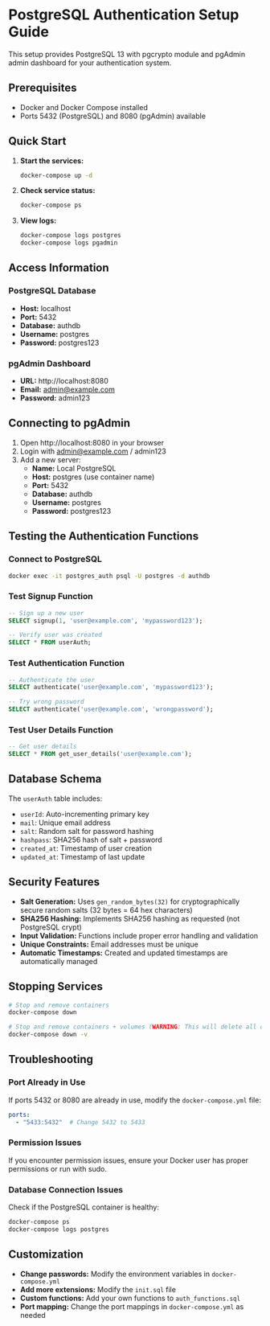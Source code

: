 # PostgreSQL Authentication Setup Guide

This setup provides PostgreSQL 13 with pgcrypto module and pgAdmin admin dashboard for your authentication system.

## Prerequisites

- Docker and Docker Compose installed
- Ports 5432 (PostgreSQL) and 8080 (pgAdmin) available

## Quick Start

1. **Start the services:**
   ```bash
   docker-compose up -d
   ```

2. **Check service status:**
   ```bash
   docker-compose ps
   ```

3. **View logs:**
   ```bash
   docker-compose logs postgres
   docker-compose logs pgadmin
   ```

## Access Information

### PostgreSQL Database
- **Host:** localhost
- **Port:** 5432
- **Database:** authdb
- **Username:** postgres
- **Password:** postgres123

### pgAdmin Dashboard
- **URL:** http://localhost:8080
- **Email:** admin@example.com
- **Password:** admin123

## Connecting to pgAdmin

1. Open http://localhost:8080 in your browser
2. Login with admin@example.com / admin123
3. Add a new server:
   - **Name:** Local PostgreSQL
   - **Host:** postgres (use container name)
   - **Port:** 5432
   - **Database:** authdb
   - **Username:** postgres
   - **Password:** postgres123

## Testing the Authentication Functions

### Connect to PostgreSQL
```bash
docker exec -it postgres_auth psql -U postgres -d authdb
```

### Test Signup Function
```sql
-- Sign up a new user
SELECT signup(1, 'user@example.com', 'mypassword123');

-- Verify user was created
SELECT * FROM userAuth;
```

### Test Authentication Function
```sql
-- Authenticate the user
SELECT authenticate('user@example.com', 'mypassword123');

-- Try wrong password
SELECT authenticate('user@example.com', 'wrongpassword');
```

### Test User Details Function
```sql
-- Get user details
SELECT * FROM get_user_details('user@example.com');
```

## Database Schema

The `userAuth` table includes:
- `userId`: Auto-incrementing primary key
- `mail`: Unique email address
- `salt`: Random salt for password hashing
- `hashpass`: SHA256 hash of salt + password
- `created_at`: Timestamp of user creation
- `updated_at`: Timestamp of last update

## Security Features

- **Salt Generation:** Uses `gen_random_bytes(32)` for cryptographically secure random salts (32 bytes = 64 hex characters)
- **SHA256 Hashing:** Implements SHA256 hashing as requested (not PostgreSQL crypt)
- **Input Validation:** Functions include proper error handling and validation
- **Unique Constraints:** Email addresses must be unique
- **Automatic Timestamps:** Created and updated timestamps are automatically managed

## Stopping Services

```bash
# Stop and remove containers
docker-compose down

# Stop and remove containers + volumes (WARNING: This will delete all data)
docker-compose down -v
```

## Troubleshooting

### Port Already in Use
If ports 5432 or 8080 are already in use, modify the `docker-compose.yml` file:
```yaml
ports:
  - "5433:5432"  # Change 5432 to 5433
```

### Permission Issues
If you encounter permission issues, ensure your Docker user has proper permissions or run with sudo.

### Database Connection Issues
Check if the PostgreSQL container is healthy:
```bash
docker-compose ps
docker-compose logs postgres
```

## Customization

- **Change passwords:** Modify the environment variables in `docker-compose.yml`
- **Add more extensions:** Modify the `init.sql` file
- **Custom functions:** Add your own functions to `auth_functions.sql`
- **Port mapping:** Change the port mappings in `docker-compose.yml` as needed
